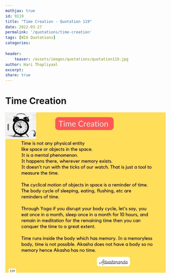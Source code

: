 ```yaml
---
mathjax: true
id: 9119
title: "Time Creation - Quotation 119"
date: 2022-03-27
permalink: '/quotations/time-creation'
tags: [WIA Quotations] 
categories: 

header:
    teaser: /assets/images/quotations/quotation119.jpg
author: Hari Thapliyaal 
excerpt:
share: true 
---
```


# Time Creation

![Time Creation](/assets/images/quotations/quotation119.jpg)
